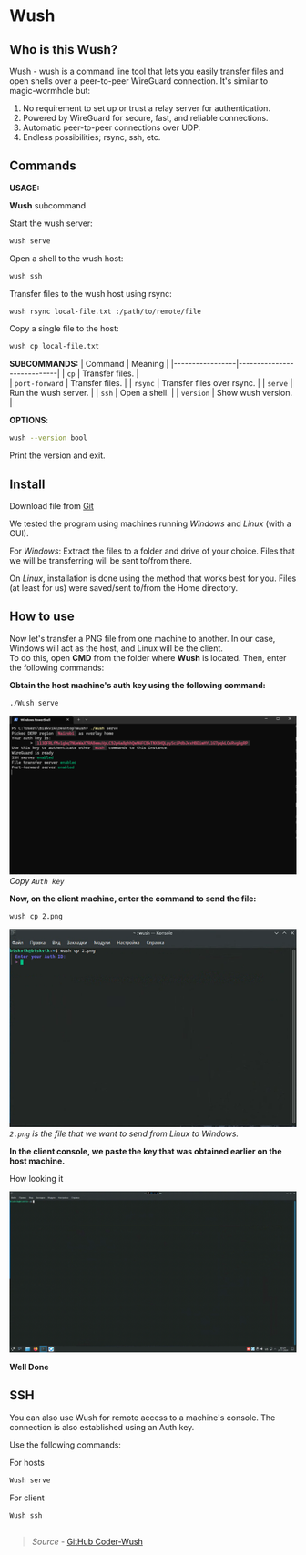 # Wush

## Who is this Wush? 

Wush - wush is a command line tool that lets you easily transfer files and open shells over a peer-to-peer WireGuard connection. It's similar to magic-wormhole but: 

1. No requirement to set up or trust a relay server for authentication.  
2. Powered by WireGuard for secure, fast, and reliable connections.  
3. Automatic peer-to-peer connections over UDP.  
4. Endless possibilities; rsync, ssh, etc.  

## Commands

**USAGE:** 

**Wush** subcommand

Start the wush server:          

```bash
wush serve
```

Open a shell to the wush host:  

```bash
wush ssh 
```

Transfer files to the wush host using rsync:  

```bash
wush rsync local-file.txt :/path/to/remote/file  
```

Copy a single file to the host:  

```bash
wush cp local-file.txt  
```

**SUBCOMMANDS:**
|     Command     |          Meaning           | 
|-----------------|----------------------------|
| `cp`            | Transfer files.            |   
| `port-forward`  | Transfer files.            |
| `rsync`         | Transfer files over rsync. | 
| `serve`         | Run the wush server.       |
| `ssh`           | Open a shell.              | 
| `version`       | Show wush version.         | 

**OPTIONS**:  

```bash
wush --version bool 
```

Print the version and exit.


## Install

Download file from [Git](https://github.com/coder/wush/releases/tag/v0.3.0)

We tested the program using machines running *Windows* and *Linux* (with a GUI).

For *Windows*: Extract the files to a folder and drive of your choice. Files that we will be transferring will be sent to/from there.

On *Linux*, installation is done using the method that works best for you. Files (at least for us) were saved/sent to/from the Home directory.

## How to use

Now let's transfer a PNG file from one machine to another. In our case, Windows will act as the host, and Linux will be the client.  
To do this, open **CMD** from the folder where **Wush** is located. Then, enter the following commands:

**Obtain the host machine's auth key using the following command:** 

```bash
./Wush serve 
```

![wushserve](images/wush/wushserve.png)
*Copy `Auth key`*

**Now, on the client machine, enter the command to send the file:**

```bash
wush cp 2.png
```

![wushcp](images/wush/wushcp.png)
**`2.png`* is the file that we want to send from Linux to Windows.*  

**In the client console, we paste the key that was obtained earlier on the host machine.**


How looking it

![wushgif](images\wush\wush.gif)


**Well Done**

## SSH

You can also use Wush for remote access to a machine's console.
The connection is also established using an Auth key.

Use the following commands:

For hosts  

```bash
Wush serve
```

For client 

```bash
Wush ssh
```

## 

> *Source* - [GitHub Coder-Wush](https://github.com/coder/wush)